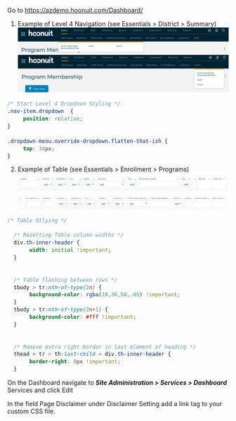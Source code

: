 Go to https://azdemo.hoonuit.com/Dashboard/ 
1. Example of Level 4 Navigation (see Essentials > District > Summary)
![before](https://github.com/drewbutcherfcps/DashboardStyling/blob/master/Level%204%20Navigation%20Before.png)
![after](https://github.com/drewbutcherfcps/DashboardStyling/blob/master/Level%204%20Navigation%20After.png)
```CSS
/* Start Level 4 Dropdown Styling */
.nav-item.dropdown  {
     position: relative;
}

.dropdown-menu.override-dropdown.flatten-that-ish {
     top: 34px;
}
```
2. Example of Table (see Essentials > Enrollment > Programs)
![before](https://github.com/drewbutcherfcps/DashboardStyling/blob/master/Table%20Before.png)
![after](https://github.com/drewbutcherfcps/DashboardStyling/blob/master/Table%20After.png)
```CSS
/* Table Stlying */

  /* Resetting Table column widths */
  div.th-inner-header {
       width: initial !important;  
  }


  /* Table flashing between rows */
  tbody > tr:nth-of-type(2n) {
       background-color: rgba(10,36,50,.05) !important;
  }
  tbody > tr:nth-of-type(2n+1) {
       background-color: #fff !important;
  }
  

  /* Remove extra right border in last element of heading */
  thead > tr > th:last-child > div.th-inner-header {
       border-right: 0px !important;
  }
```
On the Dashboard navigate to ***Site Administration > Services > Dashboard*** Services and click Edit

In the field Page Disclaimer under Disclaimer Setting add a link tag to your custom CSS file.  

